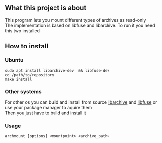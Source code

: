 ## What this project is about
This program lets you mount different types of archives as read-only  
The implementation is based on libfuse and libarchive. To run it you need this two installed  

## How to install  
### Ubuntu  
```
sudo apt install libarchive-dev  && libfuse-dev
cd /path/to/repository
make install
```  
### Other systems
For other os you can build and install from source [libarchive](https://github.com/libarchive/libarchive) and [libfuse](https://github.com/libfuse/libfuse) or use your package manager to aquire them  
Then you just have to build and install it  

### Usage
`archmount [options] <mountpoint> <archive_path>`

